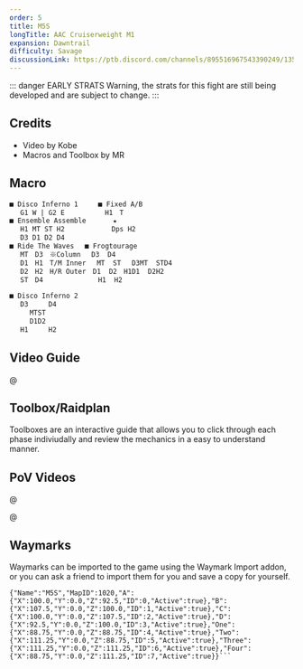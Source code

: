 ```yaml
---
order: 5
title: M5S
longTitle: AAC Cruiserweight M1
expansion: Dawntrail
difficulty: Savage
discussionLink: https://ptb.discord.com/channels/895516967543390249/1355408159451250708
---
```


::: danger EARLY STRATS
Warning, the strats for this fight are still being developed and are subject to change.
:::

## Credits
- Video by Kobe
- Macros and Toolbox by MR

## Macro

```markdown
■ Disco Inferno 1　　　■ Fixed A/B
　 G1 W | G2 E　　　　　　H1　T
■ Ensemble Assemble　　　　★
　 H1 MT ST H2　　　　　　　Dps H2
　 D3 D1 D2 D4
■ Ride The Waves　 ■ Frogtourage
　 MT　D3　※Column 　D3  D4
　 D1　H1　T/M Inner　 MT  ST　 D3MT  STD4
　 D2　H2　H/R Outer　D1  D2　H1D1  D2H2
　 ST　D4　　　　　　　  H1  H2
```

```markdown
■ Disco Inferno 2
　 D3　　　D4
　　　MTST
　　　D1D2
　 H1　　　H2
```

## Video Guide

@[](https://youtu.be/5y81EZBJrpc)


## Toolbox/Raidplan
Toolboxes are an interactive guide that allows you to click through each phase indiviudally and review the mechanics in a easy to understand manner.

<Action title='M5S Raidplan' color='red' href='https://raidplan.io/plan/nDb_1x1B_dTpLoPu' />

## PoV Videos
@[](https://youtu.be/OEtriDPAJWo)

@[](https://youtu.be/OEoNRk5Txbw)

## Waymarks
Waymarks can be imported to the game using the Waymark Import addon, or you can ask a friend to import them for you and save a copy for yourself.

```
{"Name":"M5S","MapID":1020,"A":{"X":100.0,"Y":0.0,"Z":92.5,"ID":0,"Active":true},"B":{"X":107.5,"Y":0.0,"Z":100.0,"ID":1,"Active":true},"C":{"X":100.0,"Y":0.0,"Z":107.5,"ID":2,"Active":true},"D":{"X":92.5,"Y":0.0,"Z":100.0,"ID":3,"Active":true},"One":{"X":88.75,"Y":0.0,"Z":88.75,"ID":4,"Active":true},"Two":{"X":111.25,"Y":0.0,"Z":88.75,"ID":5,"Active":true},"Three":{"X":111.25,"Y":0.0,"Z":111.25,"ID":6,"Active":true},"Four":{"X":88.75,"Y":0.0,"Z":111.25,"ID":7,"Active":true}}```
